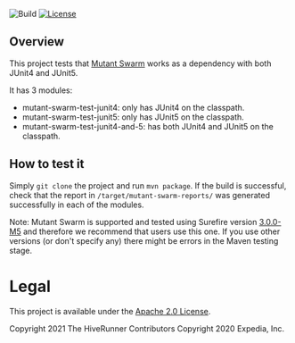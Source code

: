 ![Build](https://github.com/HiveRunner/mutant-swarm-test/workflows/build/badge.svg)
[![License](https://img.shields.io/badge/License-Apache%202.0-blue.svg)](https://opensource.org/licenses/Apache-2.0)

## Overview
This project tests that [Mutant Swarm](https://github.com/HiveRunner/mutant-swarm) works as a dependency with both JUnit4 and JUnit5.

It has 3 modules:
- mutant-swarm-test-junit4: only has JUnit4 on the classpath.
- mutant-swarm-test-junit5: only has JUnit5 on the classpath.
- mutant-swarm-test-junit4-and-5: has both JUnit4 and JUnit5 on the classpath.

## How to test it
Simply `git clone` the project and run `mvn package`. If the build is successful, check that the report in `/target/mutant-swarm-reports/` was generated successfully in each of the modules.

Note: Mutant Swarm is supported and tested using Surefire version [3.0.0-M5](https://mvnrepository.com/artifact/org.apache.maven.plugins/maven-surefire-plugin/3.0.0-M5) and therefore we recommend that users use this one. If you use other versions (or don't specify any) there might be errors in the Maven testing stage.

# Legal
This project is available under the [Apache 2.0 License](http://www.apache.org/licenses/LICENSE-2.0.html).

Copyright 2021 The HiveRunner Contributors
Copyright 2020 Expedia, Inc.
